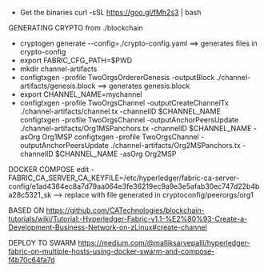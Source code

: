 - Get the binaries curl -sSL https://goo.gl/fMh2s3 | bash

GENERATING CRYPTO
from ./blockchain 
- cryptogen generate --config=./crypto-config.yaml ==> generates files in crypto-config
- export FABRIC_CFG_PATH=$PWD
- mkdir channel-artifacts
- configtxgen -profile TwoOrgsOrdererGenesis -outputBlock ./channel-artifacts/genesis.block ==> generates genesis.block
- export CHANNEL_NAME=mychannel
- configtxgen -profile TwoOrgsChannel -outputCreateChannelTx ./channel-artifacts/channel.tx -channelID $CHANNEL_NAME
configtxgen -profile TwoOrgsChannel -outputAnchorPeersUpdate ./channel-artifacts/Org1MSPanchors.tx -channelID $CHANNEL_NAME -asOrg Org1MSP
configtxgen -profile TwoOrgsChannel -outputAnchorPeersUpdate ./channel-artifacts/Org2MSPanchors.tx -channelID $CHANNEL_NAME -asOrg Org2MSP

DOCKER COMPOSE
edit       - FABRIC_CA_SERVER_CA_KEYFILE=/etc/hyperledger/fabric-ca-server-config/e1ad4364ec8a7d79aa064e3fe36219ec9a9e3e5afab30ec747d22b4ba28c5321_sk
--> replace with file generated in cryptoconfig/peerorgs/org1

BASED ON
https://github.com/CATechnologies/blockchain-tutorials/wiki/Tutorial:-Hyperledger-Fabric-v1.1-%E2%80%93-Create-a-Development-Business-Network-on-zLinux#create-channel

DEPLOY TO SWARM
https://medium.com/@malliksarvepalli/hyperledger-fabric-on-multiple-hosts-using-docker-swarm-and-compose-f4b70c64fa7d
